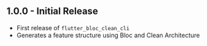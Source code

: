 
## 1.0.0 - Initial Release
- First release of `flutter_bloc_clean_cli`
- Generates a feature structure using Bloc and Clean Architecture
